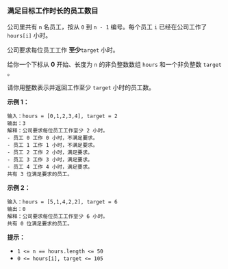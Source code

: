 ### 满足目标工作时长的员工数目 ###
公司里共有 `n` 名员工，按从 `0` 到 `n - 1` 编号。每个员工 `i` 已经在公司工作了 `hours[i]` 小时。

公司要求每位员工工作 **至少**`target` 小时。

给你一个下标从 **0** 开始、长度为 `n` 的非负整数数组 `hours` 和一个非负整数 `target` 。

请你用整数表示并返回工作至少 `target` 小时的员工数。



**示例 1：**

```
输入：hours = [0,1,2,3,4], target = 2
输出：3
解释：公司要求每位员工工作至少 2 小时。
- 员工 0 工作 0 小时，不满足要求。
- 员工 1 工作 1 小时，不满足要求。
- 员工 2 工作 2 小时，满足要求。
- 员工 3 工作 3 小时，满足要求。
- 员工 4 工作 4 小时，满足要求。
共有 3 位满足要求的员工。
```

**示例 2：**

```
输入：hours = [5,1,4,2,2], target = 6
输出：0
解释：公司要求每位员工工作至少 6 小时。
共有 0 位满足要求的员工。
```



**提示：**

* `1 <= n == hours.length <= 50`
* `0 <= hours[i], target <= 105`

